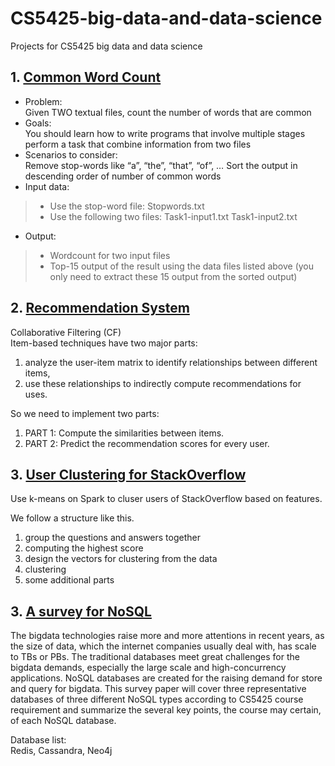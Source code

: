 # CS5425-big-data-and-data-science
Projects for CS5425 big data and data science

## 1. [Common Word Count](commonword)

* Problem:  
Given TWO textual files, count the number of words that are common 
* Goals:  
You should learn how to 
write programs that involve multiple stages
perform a task that combine information from two files
* Scenarios to consider:  
Remove stop-words like “a”, “the”, “that”, “of”, …
Sort the output in descending order of number of common words
* Input data:  
>- Use the stop-word file: 
Stopwords.txt
>- Use the following two files:
Task1-input1.txt
Task1-input2.txt
* Output:  
>- Wordcount for two input files
>- Top-15 output of the result using the data files listed above (you only need to extract these 15 output from the sorted output)

## 2. [Recommendation System](Recommendation-System)

Collaborative Filtering (CF)  
Item-based techniques have two major parts:
1. analyze the user-item matrix to identify relationships between different items, 
2. use these relationships to indirectly compute recommendations for uses.

So we need to implement two parts:  
1. PART 1: Compute the similarities between items.
1. PART 2: Predict the recommendation scores for every user. 

## 3. [User Clustering for StackOverflow](User-cluster)

Use k-means on Spark to cluser users of StackOverflow based on features.

We follow a structure like this. 
1. group the questions and answers together
2. computing the highest score
3. design the vectors for clustering from the data
4. clustering
5. some additional parts

## 3. [A survey for NoSQL](/NoSQL.pdf)

The bigdata technologies raise more and more attentions in recent years, as the size of data, which the
internet companies usually deal with, has scale to TBs or PBs. The traditional databases meet great
challenges for the bigdata demands, especially the large scale and high-concurrency applications.
NoSQL databases are created for the raising demand for store and query for bigdata. This survey
paper will cover three representative databases of three different NoSQL types according to CS5425
course requirement and summarize the several key points, the course may certain, of each NoSQL
database.

Database list:  
Redis, Cassandra, Neo4j